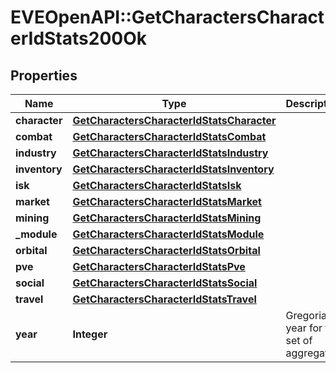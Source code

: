 # EVEOpenAPI::GetCharactersCharacterIdStats200Ok

## Properties
Name | Type | Description | Notes
------------ | ------------- | ------------- | -------------
**character** | [**GetCharactersCharacterIdStatsCharacter**](GetCharactersCharacterIdStatsCharacter.md) |  | [optional] 
**combat** | [**GetCharactersCharacterIdStatsCombat**](GetCharactersCharacterIdStatsCombat.md) |  | [optional] 
**industry** | [**GetCharactersCharacterIdStatsIndustry**](GetCharactersCharacterIdStatsIndustry.md) |  | [optional] 
**inventory** | [**GetCharactersCharacterIdStatsInventory**](GetCharactersCharacterIdStatsInventory.md) |  | [optional] 
**isk** | [**GetCharactersCharacterIdStatsIsk**](GetCharactersCharacterIdStatsIsk.md) |  | [optional] 
**market** | [**GetCharactersCharacterIdStatsMarket**](GetCharactersCharacterIdStatsMarket.md) |  | [optional] 
**mining** | [**GetCharactersCharacterIdStatsMining**](GetCharactersCharacterIdStatsMining.md) |  | [optional] 
**_module** | [**GetCharactersCharacterIdStatsModule**](GetCharactersCharacterIdStatsModule.md) |  | [optional] 
**orbital** | [**GetCharactersCharacterIdStatsOrbital**](GetCharactersCharacterIdStatsOrbital.md) |  | [optional] 
**pve** | [**GetCharactersCharacterIdStatsPve**](GetCharactersCharacterIdStatsPve.md) |  | [optional] 
**social** | [**GetCharactersCharacterIdStatsSocial**](GetCharactersCharacterIdStatsSocial.md) |  | [optional] 
**travel** | [**GetCharactersCharacterIdStatsTravel**](GetCharactersCharacterIdStatsTravel.md) |  | [optional] 
**year** | **Integer** | Gregorian year for this set of aggregates | 



